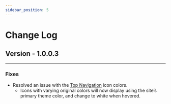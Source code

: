 ```yaml
---
sidebar_position: 5
---
```


# Change Log
 
## Version - 1.0.0.3
---

### Fixes

- Resolved an issue with the [Top Navigation](/documentation/docs/design-2/configuration#-1-top-navigation) icon colors. 
   - Icons with varying original colors will now display using the site’s primary theme color, and change to white when hovered.
